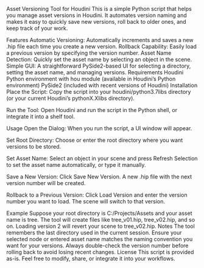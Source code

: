 Asset Versioning Tool for Houdini
This is a simple Python script that helps you manage asset versions in Houdini. It automates version naming and makes it easy to quickly save new versions, roll back to older ones, and keep track of your work.

Features
Automatic Versioning: Automatically increments and saves a new .hip file each time you create a new version.
Rollback Capability: Easily load a previous version by specifying the version number.
Asset Name Detection: Quickly set the asset name by selecting an object in the scene.
Simple GUI: A straightforward PySide2-based UI for selecting a directory, setting the asset name, and managing versions.
Requirements
Houdini
Python environment with hou module (available in Houdini’s Python environment)
PySide2 (included with recent versions of Houdini)
Installation
Place the Script:
Copy the script into your houdini/python3.7libs directory (or your current Houdini’s pythonX.Xlibs directory).

Run the Tool:
Open Houdini and run the script in the Python shell, or integrate it into a shelf tool.

Usage
Open the Dialog:
When you run the script, a UI window will appear.

Set Root Directory:
Choose or enter the root directory where you want versions to be stored.

Set Asset Name:
Select an object in your scene and press Refresh Selection to set the asset name automatically, or type it manually.

Save a New Version:
Click Save New Version. A new .hip file with the next version number will be created.

Rollback to a Previous Version:
Click Load Version and enter the version number you want to load. The scene will switch to that version.

Example
Suppose your root directory is C:/Projects/Assets and your asset name is tree.
The tool will create files like tree_v01.hip, tree_v02.hip, and so on.
Loading version 2 will revert your scene to tree_v02.hip.
Notes
The tool remembers the last directory used in the current session.
Ensure your selected node or entered asset name matches the naming convention you want for your versions.
Always double-check the version number before rolling back to avoid losing recent changes.
License
This script is provided as-is. Feel free to modify, share, or integrate it into your workflows.







